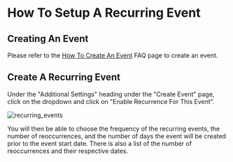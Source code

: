 # How To Setup A Recurring Event

## Creating An Event

Please refer to the [How To Create An Event](www.sportshub.net.au/help/organiser-faq/how-to-create-an-event) FAQ page to create an event.

## Create A Recurring Event

Under the "Additional Settings" heading under the "Create Event" page, click on the dropdown and click on "Enable Recurrence For This Event".

![recurring_events](/images/recurring-events.png)

You will then be able to choose the frequency of the recurring events, the number of reoccurrences, and the number of days the event will be created prior to the event start date. There is also a list of the number of reoccurrences and their respective dates.
